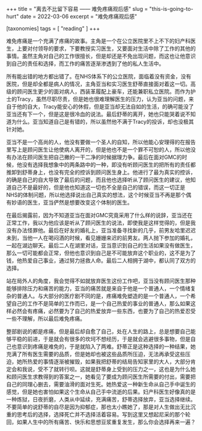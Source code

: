 +++
title = "离去不比留下容易 —— 难免疼痛观后感"
slug = "this-is-going-to-hurt"
date = 2022-03-06
excerpt = "难免疼痛观后感"

[taxonomies]
tags = [ "reading" ]
+++

难免疼痛是一个充满了疼痛的故事。主角是一个在公立医院里不上不下的妇产科医生，上要对付领导的要求，下要教授实习医生，又要面对生活中除了工作的其他的事情。虽然主角对自己的工作很擅长，但是却还是不免出现问题，而这也让他意识到自己的责任和选择，而工作的痛苦逐渐渗透到了他的私人生活中。

所有能出错的地方都出错了。在NHS体系下的公立医院，面临着没有资金，没有医院，但是却全都是病人的情况，主角亚当和实习医生舒蒂直接面对着这一切。高级的顾问医生更少的面对病人，西装革履配上豪车，还能兼职私立医院。而作为护士的Tracy，虽然尽职尽责，但是她也很难理解医生的压力，认为亚当的问题，来自于他的自大，Tracy能安心的休假，但是亚当却无法自如的生活，的确可能没了亚当还有下一个，但是这是很冷血的说法。最后舒蒂的离开，她也只能哭着说不知道为什么。亚当知道自己是有错的，所以虽然他不满于Tracy的投诉，却也没极其针对她。

亚当不是一个高尚的人，他没有要做一个圣人的自知，所以他能心安理得的在报告里写上是顾问医生让他使病人离开的，但是他也不是一个罪不可恕的人，所以他没有办法在顾问医生把自己撇的一干二净的时候据理力争。最后在面对GMC的时候，他没有选择我想象中的两条路中的一种，即没有听顾问医生的把所有的责任都推卸到舒蒂身上，也没有完全的控诉到顾问医生身上。他进行了最为真实的控诉，的确是自己的自大导致了最后的问题，而且他也选择听从了顾问医生的建议，他知道自己不是最好的，但是他也知道这一切也不全是自己的错误，而这一切正是NHS的体制问题，所以他选择说出自己真实的想法，这个时候亚当不再是那个偶有妙语的医生，亚当俨然是想要改变这个体制的医生。

在最后揭露前，因为不知道亚当在面对GMC究竟采用了什么样的说辞，亚当还在正常工作，我以为他应该是听从了顾问医生的说法，即使我是这样觉得的，但是我没有办法怪罪他。最后在好友的婚礼上，亚当准备寻找新的几乎，前男友哈里迟迟未到，当他一人在喝闷酒的时候，看见姗姗来迟的前男友。两人抛下参加的婚礼，一起在湖边聊天。最后二人在湖里对话，亚当意识到自己的生活如果没有做医生，那么一切可能都会正常，但他也意识到自己是不可能放弃这个职业的，这不是为了钱，他热爱自己事业，通过努力拯救人命。最后二人相拥于湖中，都认同了双方的选择。

站在局外人的角度，我会觉得不如就放弃医生这份工作吧，亚当没有顾问医生那种能够排除压力和痛苦的能力，亚当的痛苦就是来自于他是一个普通人，一个情绪复杂的普通人。与大部分的医疗剧不同的是，疼痛难免塑造的是一个普通人，一个希望自己的工作不是简单的工作而已，是一个自己热爱的事业的普通人，那么如果这样必然会有疼痛，必然要为了自己的热爱放弃一些东西，也要为了自己的热爱忍受一些不理解，所以最后难免疼痛。

整部剧说的都是疼痛，但是最后却自愈了自己，处在人生的路上，总是想要自己能够平稳的前进，于是就会有很多的坎坷不想经历，于是就会逃避很多事物，但是自己也意识到疼痛是难免的，于是就陷入了两难。舒蒂正是这种选择的一种结果，她充满了所有医生需要的品质，但是她却也被这些品质所压迫，无法再承受这些压迫，她所热爱的事情逐渐被摧毁，如果我把舒蒂的结局告知家里的大人，大部分肯定会和我说，受不了就转行呗。这就是舒蒂身上受到的压力之一，这也是为什么她和顾问医生求教得到的答案之一，她看见了要成为顾问医生所需要的付出，需要把自己的同理心删去，需要油滑的面对生死。她热爱这一种新生命从自己手中诞生的感觉，但是她也害怕如果这个生命从自己手中流逝的后果。妇产科医生好像真的是一种炼狱，日夜折磨，人类从中延续，充满痛苦，舒蒂选择放弃，亚当选择继续。不要简单的说舒蒂的自尽是因为抑郁症，那也太小瞧她了，那是对人生做出无比沉重的思考后的选择，选择死亡并不选择活着容易。写到这里又想起尼采的那个轮回，如果人生中的所有痛苦、快乐和思想豆浆重复发生，那么你会选择再来一遍？